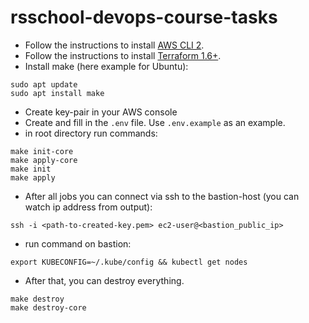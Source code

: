 # rsschool-devops-course-tasks

- Follow the instructions to install [AWS CLI 2](https://docs.aws.amazon.com/cli/latest/userguide/getting-started-install.html).
- Follow the instructions to install [Terraform 1.6+](https://developer.hashicorp.com/terraform/install?product_intent=terraform).
- Install make (here example for Ubuntu):

```
sudo apt update
sudo apt install make
```

- Create key-pair in your AWS console
- Create and fill in the `.env` file. Use `.env.example` as an example.
- in root directory run commands:

```
make init-core
make apply-core
make init
make apply
```

- After all jobs you can connect via ssh to the bastion-host (you can watch ip address from output):

```
ssh -i <path-to-created-key.pem> ec2-user@<bastion_public_ip>
```

- run command on bastion:

```
export KUBECONFIG=~/.kube/config && kubectl get nodes
```

- After that, you can destroy everything.

```
make destroy
make destroy-core
```
